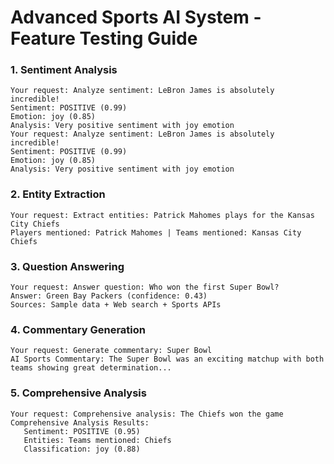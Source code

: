 # Advanced Sports AI System - Feature Testing Guide

### **1. Sentiment Analysis**
```
Your request: Analyze sentiment: LeBron James is absolutely incredible!
Sentiment: POSITIVE (0.99)
Emotion: joy (0.85)
Analysis: Very positive sentiment with joy emotion
Your request: Analyze sentiment: LeBron James is absolutely incredible!
Sentiment: POSITIVE (0.99)
Emotion: joy (0.85)
Analysis: Very positive sentiment with joy emotion
```

### **2. Entity Extraction**
```
Your request: Extract entities: Patrick Mahomes plays for the Kansas City Chiefs
Players mentioned: Patrick Mahomes | Teams mentioned: Kansas City Chiefs
```
### **3. Question Answering**
```
Your request: Answer question: Who won the first Super Bowl?
Answer: Green Bay Packers (confidence: 0.43)
Sources: Sample data + Web search + Sports APIs
```
### **4. Commentary Generation**
```
Your request: Generate commentary: Super Bowl
AI Sports Commentary: The Super Bowl was an exciting matchup with both teams showing great determination...
```
### **5. Comprehensive Analysis**
```
Your request: Comprehensive analysis: The Chiefs won the game
Comprehensive Analysis Results:
   Sentiment: POSITIVE (0.95)
   Entities: Teams mentioned: Chiefs
   Classification: joy (0.88)
```
